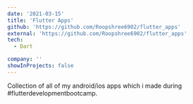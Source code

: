 ```yaml
---
date: '2021-03-15'
title: 'Flutter Apps'
github: 'https://github.com/Roopshree6902/flutter_apps'
external: 'https://github.com/Roopshree6902/flutter_apps'
tech:
  - Dart

company: ''
showInProjects: false
---
```


Collection of all of my android/ios apps which i made during #flutterdevelopmentbootcamp.
